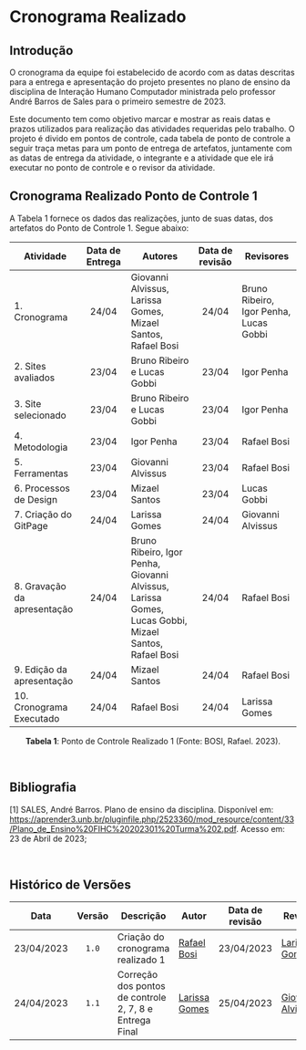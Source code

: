 <div class="body">

# Cronograma Realizado

## Introdução

<p align="justify">

O cronograma da equipe foi estabelecido de acordo com as datas descritas para a entrega e apresentação do projeto presentes no plano de ensino da disciplina de Interação Humano Computador ministrada pelo professor André Barros de Sales para o primeiro semestre de 2023.

Este documento tem como objetivo marcar e mostrar as reais datas e prazos utilizados para realização das atividades requeridas pelo trabalho. O projeto é divido em pontos de controle, cada tabela de ponto de controle a seguir traça metas para um ponto de entrega de artefatos, juntamente com as datas de entrega da atividade, o integrante e a atividade que ele irá executar no ponto de controle e o revisor da atividade.

</p>

## Cronograma Realizado Ponto de Controle 1
A Tabela 1 fornece os dados das realizações, junto de suas datas, dos artefatos do Ponto de Controle 1. Segue abaixo:

| Atividade | Data de Entrega | Autores | Data de revisão | Revisores |
|-----------|:------------------:|---------|:-----------:|-----------|
| 1. Cronograma | 24/04 | Giovanni Alvissus, Larissa Gomes, Mizael Santos, Rafael Bosi | 24/04 | Bruno Ribeiro, Igor Penha, Lucas Gobbi |
| 2. Sites avaliados | 23/04 | Bruno Ribeiro e Lucas Gobbi | 23/04 | Igor Penha |
| 3. Site selecionado | 23/04 | Bruno Ribeiro e Lucas Gobbi | 23/04 | Igor Penha |
| 4. Metodologia | 23/04 | Igor Penha | 23/04 | Rafael Bosi |
| 5. Ferramentas | 23/04 | Giovanni Alvissus | 23/04 | Rafael Bosi |
| 6. Processos de Design | 23/04 | Mizael Santos | 23/04 | Lucas Gobbi |
| 7. Criação do GitPage | 24/04 | Larissa Gomes | 24/04  | Giovanni Alvissus |
| 8. Gravação da apresentação | 24/04 | Bruno Ribeiro, Igor Penha, Giovanni Alvissus, Larissa Gomes, Lucas Gobbi, Mizael Santos, Rafael Bosi| 24/04 | Rafael Bosi |
| 9. Edição da apresentação | 24/04 | Mizael Santos | 24/04  | Rafael Bosi |
| 10. Cronograma Executado| 24/04 | Rafael Bosi | 24/04 | Larissa Gomes |
<div style="text-align: center">
    <p> <b>Tabela 1</b>: Ponto de Controle Realizado 1 (Fonte: BOSI, Rafael. 2023).</p>
</div>

</br>

## Bibliografia

[1] SALES, André Barros. Plano de ensino da disciplina. Disponível em: https://aprender3.unb.br/pluginfile.php/2523360/mod_resource/content/33/Plano_de_Ensino%20FIHC%20202301%20Turma%202.pdf. Acesso em: 23 de Abril de 2023;

</br>

## Histórico de Versões

| Data | Versão | Descrição | Autor | Data de revisão | Revisor |
|:------:|:--------:|-----------|-------|:---------:|-----------|
| 23/04/2023 | `1.0` | Criação do cronograma realizado 1 | [Rafael Bosi](https://github.com/StrangeUnit28) | 23/04/2023 | [Larissa Gomes](https://github.com/larigs) |
| 24/04/2023 | `1.1` | Correção dos pontos de controle 2, 7, 8 e Entrega Final | [Larissa Gomes](https://github.com/larigs)| 25/04/2023 | [Giovanni Alvissus](https://github.com/giovanni1106) |

</div>

